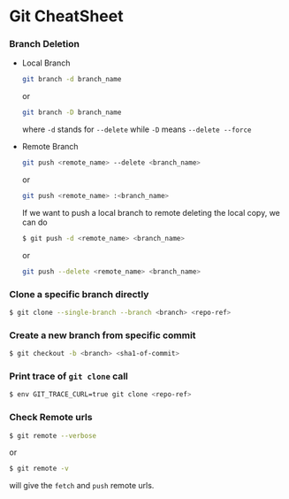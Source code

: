 # Git CheatSheet
### Branch Deletion
* Local Branch

	```sh
	git branch -d branch_name
	```
	or
	
	```sh
	git branch -D branch_name
	```
	
	where `-d` stands for `--delete` while `-D` means `--delete --force`
	
* Remote Branch

	```sh
	git push <remote_name> --delete <branch_name>
	```
	or
	
	```sh
	git push <remote_name> :<branch_name>
	```
	
	If we want to push a local branch to remote deleting the local copy, we can do 
	
	```sh
	$ git push -d <remote_name> <branch_name>
	```
	or
	 
	```sh
	git push --delete <remote_name> <branch_name>
	```

### Clone a specific branch directly
```sh
$ git clone --single-branch --branch <branch> <repo-ref>
```

### Create a new branch from specific commit
```sh
$ git checkout -b <branch> <sha1-of-commit>
```

### Print trace of `git clone` call
```sh
$ env GIT_TRACE_CURL=true git clone <repo-ref>
```

### Check Remote urls
```sh
$ git remote --verbose
```
or

```sh
$ git remote -v
```
will give the `fetch` and `push` remote urls.